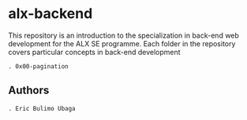 # alx-backend

This repository is an introduction to the specialization in back-end web
development for the ALX SE programme.
Each folder in the repository covers particular concepts in back-end
development

    . 0x00-pagination

## Authors

	. Eric Bulimo Ubaga

